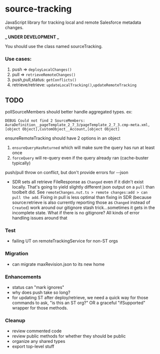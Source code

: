 # source-tracking

JavaScript library for tracking local and remote Salesforce metadata changes.

**_ UNDER DEVELOPMENT _**

You should use the class named sourceTracking.

### Use cases:

1. push => `deployLocalChanges()`
1. pull => `retrieveRemoteChanges()`
1. push,pull,status: `getConflicts()`
1. retrieve/retrieve: `updateLocalTracking()`,`updateRemoteTracking`

## TODO

pollSourceMembers should better handle aggregated types. ex:

```
DEBUG Could not find 2 SourceMembers: AuraDefinition__pageTemplate_2_7_3/pageTemplate_2_7_3.cmp-meta.xml,[object Object],CustomObject__Account,[object Object]
```

ensureRemoteTracking should have 2 options in an object

1. `ensureQueryHasReturned` which will make sure the query has run at least once
2. `forceQuery` will re-query even if the query already ran (cache-buster typically)

push/pull throw on conflict, but don't provide errors for --json

- SDR sets all retrieve FileResponse as `Changed` even if it didn't exist locally. That's going to yield slightly different json output on a `pull` than toolbelt did. See `remoteChanges.nut.ts > remote changes:add > can pull the add`. Fixing in pull is less optimal than fixing in SDR (because source:retrieve is also currently reporting those as `Changed` instead of `Created`)
  work around our gitignore stash trick...sometimes it gets in the incomplete state. What if there is no gitignore? All kinds of error handling issues around that

### Test

- failing UT on remoteTrackingService for non-ST orgs

### Migration

- can migrate maxRevision.json to its new home

### Enhancements

- status can "mark ignores"
- why does push take so long?
- for updating ST after deploy/retrieve, we need a quick way for those commands to ask, "is this an ST org?" OR a graceful "ifSupported" wrapper for those methods.

### Cleanup

- review commented code
- review public methods for whether they should be public
- organize any shared types
- export top-level stuff
